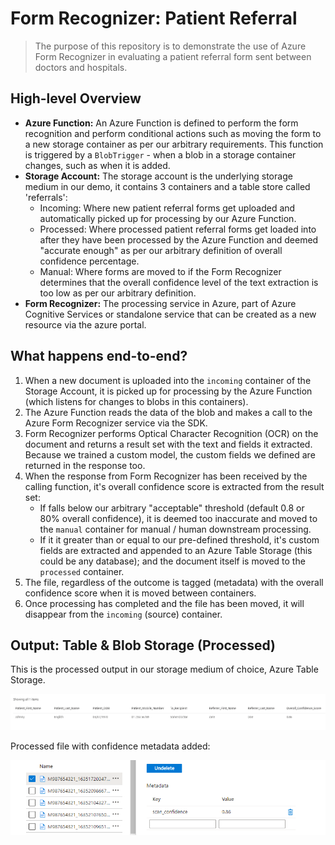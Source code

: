 # Form Recognizer: Patient Referral

> The purpose of this repository is to demonstrate the use of Azure Form Recognizer in evaluating a patient referral form sent between doctors and hospitals.

## High-level Overview

- **Azure Function:** An Azure Function is defined to perform the form recognition and perform conditional actions such as moving the form to a new storage container as per our arbitrary requirements. This function is triggered by a `BlobTrigger` - when a blob in a storage container changes, such as when it is added.
- **Storage Account:** The storage account is the underlying storage medium in our demo, it contains 3 containers and a table store called 'referrals':
  - Incoming: Where new patient referral forms get uploaded and automatically picked up for processing by our Azure Function.
  - Processed: Where processed patient referral forms get loaded into after they have been processed by the Azure Function and deemed "accurate enough" as per our arbitrary definition of overall confidence percentage.
  - Manual: Where forms are moved to if the Form Recognizer determines that the overall confidence level of the text extraction is too low as per our arbitrary definition.
- **Form Recognizer:** The processing service in Azure, part of Azure Cognitive Services or standalone service that can be created as a new resource via the azure portal.

## What happens end-to-end?

1. When a new document is uploaded into the `incoming` container of the Storage Account, it is picked up for processing by the Azure Function (which listens for changes to blobs in this containers).
2. The Azure Function reads the data of the blob and makes a call to the Azure Form Recognizer service via the SDK.
3. Form Recognizer performs Optical Character Recognition (OCR) on the document and returns a result set with the text and fields it extracted. Because we trained a custom model, the custom fields we defined are returned in the response too.
4. When the response from Form Recognizer has been received by the calling function, it's overall confidence score is extracted from the result set:
   - If falls below our arbitrary "acceptable" threshold (default 0.8 or 80% overall confidence), it is deemed too inaccurate and moved to the `manual` container for manual / human downstream processing.
   - If it it greater than or equal to our pre-defined threshold, it's custom fields are extracted and appended to an Azure Table Storage (this could be any database); and the document itself is moved to the `processed` container.
5. The file, regardless of the outcome is tagged (metadata) with the overall confidence score when it is moved between containers.
6. Once processing has completed and the file has been moved, it will disappear from the `incoming` (source) container.

## Output: Table & Blob Storage (Processed)

This is the processed output in our storage medium of choice, Azure Table Storage.

![Azure Table Storage Screenshot](./media/table-storage-output.png)

Processed file with confidence metadata added:

![Metadata added to Blob](./media/processed-file-metadata.png)

